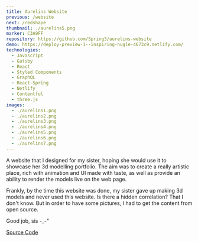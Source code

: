 ```yaml
---
title: Aurelins Website
previous: /website
next: /redshape
thumbnail: ./aurelins5.png
marker: C3A9FF
repository: https://github.com/Spring3/aurelins-website
demo: https://deploy-preview-1--inspiring-hugle-4673c9.netlify.com/
technologies:
  - Javascript
  - Gatsby
  - React
  - Styled Components
  - GraphQL
  - React-Spring
  - Netlify
  - Contentful
  - three.js
images:
  - ./aurelins1.png
  - ./aurelins2.png
  - ./aurelins3.png
  - ./aurelins4.png
  - ./aurelins5.png
  - ./aurelins6.png
  - ./aurelins7.png
---
```


A website that I designed for my sister, hoping she would use it to showcase her 3d modelling portfolio. The aim was to create a really artistic place, rich with animation and UI made with taste, as well as provide an ability to render the models live on the web page.

Frankly, by the time this website was done, my sister gave up making 3d models and never used this website. Is there a hidden correlation? That I don't know. But in order to have some pictures, I had to get the content from open source.

Good job, sis -\_-"

[Source Code](https://github.com/Spring3/aurelins-website)
